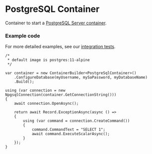# PostgreSQL Container

Container to start a [PostgreSQL Server container](https://hub.docker.com/_/postgres). 

### Example code

For more detailed examples, see our [integration tests](../../test/Container.Database.PostgreSql.Integration.Tests).

```
/*
 * default image is postgres:11-alpine 
 */
 
var container = new ContainerBuilder<PostgreSqlContainer>()
    .ConfigureDatabase(myUsername, mySaPassword, myDatabaseName)
    .Build();

using (var connection = new NpgsqlConnection(container.GetConnectionString()))
{
    await connection.OpenAsync();

    return await Record.ExceptionAsync(async () =>
    {
        using (var command = connection.CreateCommand())
        {
            command.CommandText = "SELECT 1";
            await command.ExecuteScalarAsync();
        }
    });
}
```